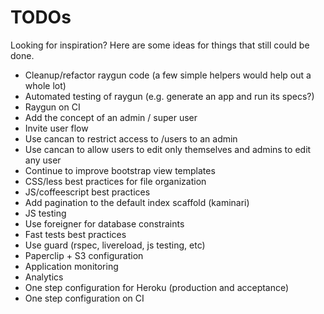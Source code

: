 # TODOs

Looking for inspiration? Here are some ideas for things that still could be done.

* Cleanup/refactor raygun code (a few simple helpers would help out a whole lot)
* Automated testing of raygun (e.g. generate an app and run its specs?)
* Raygun on CI
* Add the concept of an admin / super user
* Invite user flow
* Use cancan to restrict access to /users to an admin
* Use cancan to allow users to edit only themselves and admins to edit any user
* Continue to improve bootstrap view templates
* CSS/less best practices for file organization
* JS/coffeescript best practices
* Add pagination to the default index scaffold (kaminari)
* JS testing
* Use foreigner for database constraints
* Fast tests best practices
* Use guard (rspec, livereload, js testing, etc)
* Paperclip + S3 configuration
* Application monitoring
* Analytics
* One step configuration for Heroku (production and acceptance)
* One step configuration on CI
